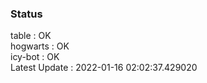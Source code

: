 ### Status


table : OK  
hogwarts : OK  
icy-bot : OK  
Latest Update : 2022-01-16 02:02:37.429020
